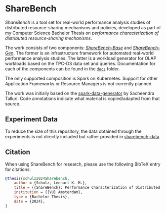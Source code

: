 # ShareBench

_ShareBench_ is a tool set for real-world performance analysis studies of distributed resource-sharing mechanisms and policies, developed as part of my Computer Science Bachelor Thesis on _performance characterization of distributed resource-sharing mechanisms_.

The work consists of two components: [_ShareBench-Base_](docs/sharebench-base.md) and [_ShareBench-Gen_](docs/sharebench-gen.md). The former is an infrastructure framework for automated real-world performance analysis studies. The latter is a workload generator for OLAP workloads based on the TPC-DS data set and queries.
Documentation for each of the components can be found in the [`docs`](docs/) folder.

The only supported composition is Spark on Kubernetes. Support for other Application Frameworks or Resource Managers is not currently planned.

The work was initially based on the [spark-data-generator](https://github.com/sacheendra/spark-data-generator/) by Sacheendra Talluri. Code annotations indicate what material is copied/adapted from that source.

## Experiment Data
To reduce the size of this repository, the data obtained through the experiments is not directly included but rather provided in [sharebench-data](https://github.com/lkm-schulz/sharebench-data).

## Citation

When using ShareBench for research, please use the following BibTeX entry for citations:
```bibtex
@thesis{schulz2024Sharebench,
    author = {Schulz, Lennart K. M.},
    title = {{ShareBench}: Performance Characterization of Distributed Resource-Sharing Mechanisms},
    institution = {{VU} Amsterdam},
    type = {Bachelor Thesis},
    date = {2024},
}
```
